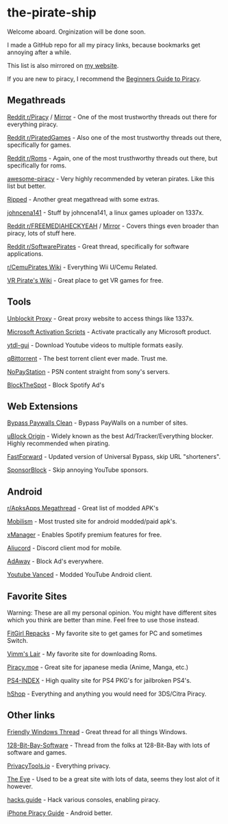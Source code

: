 # the-pirate-ship
Welcome aboard. Orginization will be done soon.

I made a GitHub repo for all my piracy links, because bookmarks get annoying after a while.

This list is also mirrored on [my website](https://verbes4.xyz/the-pirate-ship.md).

If you are new to piracy, I recommend the [Beginners Guide to Piracy](https://rentry.org/Piracy-BG).

## Megathreads
[Reddit r/Piracy](https://www.reddit.com/r/Piracy/wiki/megathread) / [Mirror](https://notabug.org/TheChumBucket/PiracySubreddit/src/master/wiki) - One of the most trustworthy threads out there for everything piracy.

[Reddit r/PiratedGames](https://rentry.co/pgames-mega-thread) - Also one of the most trustworthy threads out there, specifically for games.

[Reddit r/Roms](https://r-roms.github.io/) - Again, one of the most trusthworthy threads out there, but specifically for roms.

[awesome-piracy](https://github.com/Igglybuff/awesome-piracy) - Very highly recommended by veteran pirates. Like this list but better.

[Ripped](https://ripped.guide/) - Another great megathread with some extras.

[johncena141](https://rentry.co/johncena141-collective) - Stuff by johncena141, a linux games uploader on 1337x.

[Reddit r/FREEMEDIAHECKYEAH](https://www.reddit.com/r/FREEMEDIAHECKYEAH/wiki/index) / [Mirror](https://fmhy.tk/) - Covers things even broader than piracy, lots of stuff here.

[Reddit r/SoftwarePirates](https://rentry.org/SoftwarePirates-Megathread) - Great thread, specifically for software applications.

[r/CemuPirates Wiki](https://wiki.agilly1989.xyz/books/wiiu) - Everything Wii U/Cemu Related.

[VR Pirate's Wiki](https://wiki.vrpirates.club/en/home) - Great place to get VR games for free.

## Tools
[Unblockit Proxy](https://unblockit.cam/) - Great proxy website to access things like 1337x.

[Microsoft Activation Scripts](https://github.com/massgravel/Microsoft-Activation-Scripts) - Activate practically any Microsoft product.

[ytdl-gui](https://mrs0m30n3.github.io/youtube-dl-gui/) - Download Youtube videos to multiple formats easily.

[qBittorrent](https://www.qbittorrent.org/download.php) - The best torrent client ever made. Trust me.

[NoPayStation](https://nopaystation.com/) - PSN content straight from sony's servers.

[BlockTheSpot](https://github.com/mrpond/BlockTheSpot) - Block Spotify Ad's

## Web Extensions
[Bypass Paywalls Clean](https://gitlab.com/magnolia1234/bypass-paywalls-firefox-clean) - Bypass PayWalls on a number of sites.

[uBlock Origin](https://github.com/gorhill/uBlock) - Widely known as the best Ad/Tracker/Everything blocker. Highly recommended when pirating.

[FastForward](https://fastforward.team/) - Updated version of Universal Bypass, skip URL "shorteners".

[SponsorBlock](https://sponsor.ajay.app/) - Skip annoying YouTube sponsors.

## Android
[r/ApksApps Megathread](https://apksapps.notion.site/apksapps/096ef38f452342ba99b4e1509a449729?v=9970360b443643789c333bd2c7180009) - Great list of modded APK's

[Mobilism](https://forum.mobilism.org/index.php) - Most trusted site for android modded/paid apk's.

[xManager](https://xmanager-v2.github.io/) - Enables Spotify premium features for free.

[Aliucord](https://github.com/Aliucord/Aliucord) - Discord client mod for mobile.

[AdAway](https://adaway.org/) - Block Ad's everywhere.

[Youtube Vanced](https://vancedapp.com/) - Modded YouTube Android client.

## Favorite Sites
Warning: These are all my personal opinion. You might have different sites which you think are better than mine. Feel free to use those instead.

[FitGirl Repacks](https://fitgirl-repacks.site/) - My favorite site to get games for PC and sometimes Switch.

[Vimm's Lair](https://vimm.net/) - My favorite site for downloading Roms.

[Piracy.moe](https://piracy.moe/) - Great site for japanese media (Anime, Manga, etc.)

[PS4-INDEX](https://ps4.td-index2.workers.dev/0:/) - High quality site for PS4 PKG's for jailbroken PS4's.

[hShop](https://hshop.erista.me/) - Everything and anything you would need for 3DS/Citra Piracy.

## Other links
[Friendly Windows Thread](https://rentry.org/fwt) - Great thread for all things Windows.

[128-Bit-Bay-Software](https://github.com/JENOVAAbsolute/128-Bit-Bay-Software) - Thread from the folks at 128-Bit-Bay with lots of software and games.

[PrivacyTools.io](https://www.privacytools.io/) - Everything privacy.

[The Eye](https://the-eye.eu/) - Used to be a great site with lots of data, seems they lost alot of it however.

[hacks.guide](https://hacks.guide/) - Hack various consoles, enabling piracy.

[iPhone Piracy Guide](https://www.reddit.com/r/Piracy/comments/ajkeq2/my_little_guide_for_piracy_on_iphone/) - Android better.
